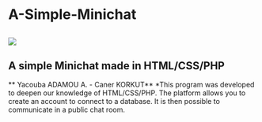 # A-Simple-Minichat
 
![](https://pandao.github.io/editor.md/images/logos/editormd-logo-180x180.png)
--------------------------------------------------------------
## A simple Minichat made in HTML/CSS/PHP
** Yacouba ADAMOU A. - Caner KORKUT**
*This program was developed to deepen our knowledge of HTML/CSS/PHP. The platform allows you to create an account to connect to a database. It is then possible to communicate in a public chat room. 
